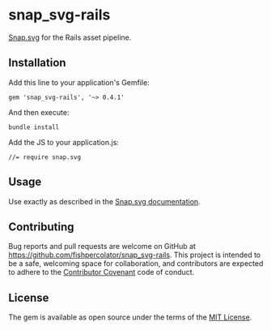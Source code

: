 # snap_svg-rails

[Snap.svg](http://snapsvg.io/) for the Rails asset pipeline.

## Installation

Add this line to your application's Gemfile:

    gem 'snap_svg-rails', '~> 0.4.1'

And then execute:

    bundle install
    
Add the JS to your application.js:

    //= require snap.svg


## Usage

Use exactly as described in the [Snap.svg documentation](http://snapsvg.io/start/).


## Contributing

Bug reports and pull requests are welcome on GitHub at https://github.com/fishpercolator/snap_svg-rails. This project is intended to be a safe, welcoming space for collaboration, and contributors are expected to adhere to the [Contributor Covenant](http://contributor-covenant.org) code of conduct.


## License

The gem is available as open source under the terms of the [MIT License](http://opensource.org/licenses/MIT).

